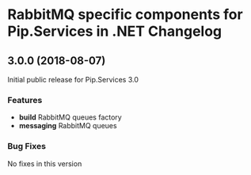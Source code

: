 # RabbitMQ specific components for Pip.Services in .NET Changelog

## <a name="3.0.0"></a> 3.0.0 (2018-08-07)

Initial public release for Pip.Services 3.0

### Features
* **build** RabbitMQ queues factory
* **messaging** RabbitMQ queues

### Bug Fixes
No fixes in this version

